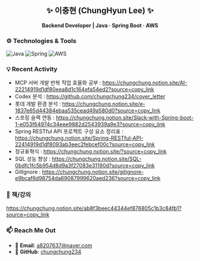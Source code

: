 <h2 align="center">✨ 이충현 (ChungHyun Lee) ✨</h2>
<p align="center">
  <strong>Backend Developer | Java · Spring Boot · AWS </strong>
</p>

### ⚙️ Technologies & Tools
![Java](https://img.shields.io/badge/-Java-E34A86?style=flat-square&logo=openjdk&logoColor=white)
![Spring](https://img.shields.io/badge/-Spring-6DB33F?style=flat-square&logo=spring&logoColor=white)
![AWS](https://img.shields.io/badge/-AWS-232F3E?style=flat-square&logo=amazonaws&logoColor=white)


### 💡 Recent Activity
- MCP 서버 개발 반복 작업 효율화 공부 : https://chungchung.notion.site/AI-22214919d1df80eea8d1c164efa54ed2?source=copy_link <br/>
- Codex 분석 : https://github.com/chungchung234/cover_letter <br/>
- 롯데 개발 환경 분석 : https://chungchung.notion.site/e-1837e65d44384ebaa535cead49a580d0?source=copy_link <br/>
- 스프링 슬랙 연동 : https://chungchung.notion.site/Slack-with-Spring-boot-1-e053f64974c34eee9882d2543939a9e3?source=copy_link <br/>
- Spring RESTful API 프로젝트 구성 요소 정리표 : https://chungchung.notion.site/Spring-RESTful-API-22414919d1df8093ab3eec2febcef00c?source=copy_link <br/>
- 정규표혁식 : https://chungchung.notion.site/?source=copy_link <br/>
- SQL 성능 향상 : https://chungchung.notion.site/SQL-0bdfc1fc5b954d8d9a3f27083e31190d?source=copy_link <br/>
- GitIgnore : https://chungchung.notion.site/gitignore-e9bcaf6d98754da69087999620aed236?source=copy_link <br/>

### 📗 책/강의
https://chungchung.notion.site/ab8f3beec44344ef876805c1b3c84fb1?source=copy_link

### 📫 Reach Me Out
- 📧 **Email**: a8207637@naver.com
- 🐙 **GitHub**: [chungchung234](https://github.com/chungchung234)
